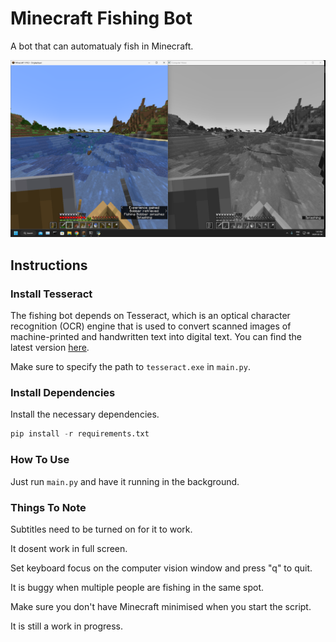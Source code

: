 # Minecraft Fishing Bot

A bot that can automatualy fish in Minecraft.

![bot_fishing.png](README.assets/bot_fishing.png)

## Instructions

### Install Tesseract

The fishing bot depends on Tesseract, which is an optical character recognition (OCR) engine that is used to convert scanned images of machine-printed and handwritten text into digital text. You can find the latest version [here](https://github.com/UB-Mannheim/tesseract/wiki).

Make sure to specify the path to `tesseract.exe` in `main.py`.

### Install Dependencies

Install the necessary dependencies.

```python
pip install -r requirements.txt
```

### How To Use

Just run `main.py` and have it running in the background.

### Things To Note

Subtitles need to be turned on for it to work.

It dosent work in full screen.

Set keyboard focus on the computer vision window and press "q" to quit.

It is buggy when multiple people are fishing in the same spot.

Make sure you don't have Minecraft minimised when you start the script.

It is still a work in progress.
